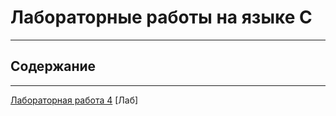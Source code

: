 # Лабораторные работы на языке С
___
## Содержание
___
[Лабораторная работа 4](https://github.com/fozboom/MyLabs/blob/main/2st%20Semestr/lubNumber2.4/functionsUnion.c)
[Лаб]
